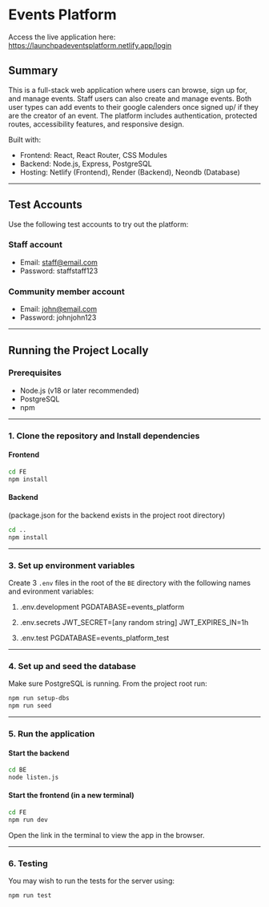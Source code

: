 # Events Platform

Access the live application here: https://launchpadeventsplatform.netlify.app/login

## Summary

This is a full-stack web application where users can browse, sign up for, and manage events. Staff users can also create and manage events.  Both user types can add events to their google calenders once signed up/ if they are the creator of an event. The platform includes authentication, protected routes, accessibility features, and responsive design.


Built with:

- Frontend: React, React Router, CSS Modules
- Backend: Node.js, Express, PostgreSQL 
- Hosting: Netlify (Frontend), Render (Backend), Neondb (Database)

---

## Test Accounts

Use the following test accounts to try out the platform:

### Staff account
- Email: staff@email.com
- Password: staffstaff123

### Community member account
- Email: john@email.com
- Password: johnjohn123

---

## Running the Project Locally

### Prerequisites

- Node.js (v18 or later recommended)
- PostgreSQL
- npm 

---

### 1. Clone the repository and Install dependencies

#### Frontend

```bash
cd FE
npm install
```

#### Backend 
(package.json for the backend exists in the project root directory)

```bash
cd ..
npm install
```

---

### 3. Set up environment variables

Create 3 `.env` files in the root of the `BE` directory with the following names and evironment variables:

  1. .env.development 
    PGDATABASE=events_platform

  2. .env.secrets 
    JWT_SECRET=[any random string]
    JWT_EXPIRES_IN=1h

  3. .env.test
    PGDATABASE=events_platform_test

---

### 4. Set up and seed the database

Make sure PostgreSQL is running. From the project root run:

```bash
npm run setup-dbs
npm run seed
```

---

### 5. Run the application

#### Start the backend

```bash
cd BE
node listen.js
```

#### Start the frontend (in a new terminal)

```bash
cd FE
npm run dev
```
Open the link in the terminal to view the app in the browser.

---

### 6. Testing
You may wish to run the tests for the server using: 

```bash
npm run test
```




